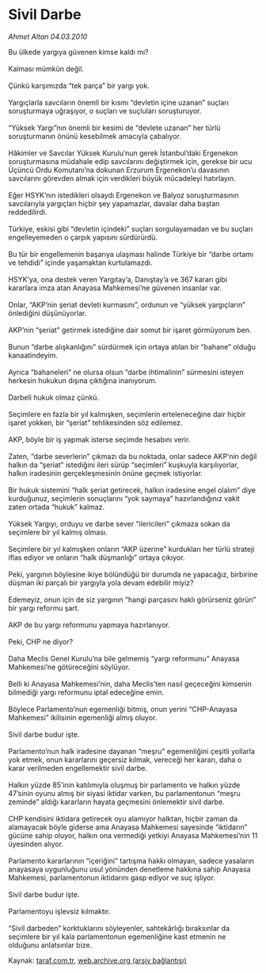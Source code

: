 # Sivil Darbe

*Ahmet Altan 04.03.2010*

<div class="yazi"><p>Bu ülkede yargıya güvenen kimse kaldı mı? <br/><br/>Kalması mümkün değil. <br/><br/>Çünkü karşımızda “tek parça” bir yargı yok. <br/><br/>Yargıçlarla savcıların önemli bir kısmı “devletin içine uzanan” suçları soruşturmaya uğraşıyor, o suçları ve suçluları soruşturuyor. <br/><br/>“Yüksek Yargı”nın önemli bir kesimi de “devlete uzanan” her türlü soruşturmanın önünü kesebilmek amacıyla çabalıyor. <br/><br/>Hâkimler ve Savcılar Yüksek Kurulu’nun gerek İstanbul’daki Ergenekon soruşturmasına müdahale edip savcılarını değiştirmek için, gerekse bir ucu Üçüncü Ordu Komutanı’na dokunan Erzurum Ergenekon’u davasının savcılarını görevden almak için verdikleri büyük mücadeleyi hatırlayın. <br/><br/>Eğer HSYK’nın istedikleri olsaydı Ergenekon ve Balyoz soruşturmasının savcılarıyla yargıçları hiçbir şey yapamazlar, davalar daha baştan reddedilirdi. <br/><br/>Türkiye, eskisi gibi “devletin içindeki” suçları sorgulayamadan ve bu suçları engelleyemeden o çarpık yapısını sürdürürdü. <br/><br/>Bu tür bir engellemenin başarıya ulaşması halinde Türkiye bir “darbe ortamı ve tehdidi” içinde yaşamaktan kurtulamazdı. <br/><br/>HSYK’ya, ona destek veren Yargıtay’a, Danıştay’a ve 367 kararı gibi kararlara imza atan Anayasa Mahkemesi’ne güvenen insanlar var. <br/><br/>Onlar, “AKP’nin şeriat devleti kurmasını”, ordunun ve “yüksek yargıçların” önlediğini düşünüyorlar. <br/><br/>AKP’nin “şeriat” getirmek istediğine dair somut bir işaret görmüyorum ben. <br/><br/>Bunun “darbe alışkanlığını” sürdürmek için ortaya atılan bir “bahane” olduğu kanaatindeyim. <br/><br/>Ayrıca “bahaneleri” ne olursa olsun “darbe ihtimalinin” sürmesini isteyen herkesin hukukun dışına çıktığına inanıyorum. <br/><br/>Darbeli hukuk olmaz çünkü. <br/><br/>Seçimlere en fazla bir yıl kalmışken, seçimlerin erteleneceğine dair hiçbir işaret yokken, bir “şeriat” tehlikesinden söz edilemez. <br/><br/>AKP, böyle bir iş yapmak isterse seçimde hesabını verir. <br/><br/>Zaten, “darbe severlerin” çıkmazı da bu noktada, onlar sadece AKP’nin değil halkın da “şeriat” istediğini ileri sürüp “seçimleri” kuşkuyla karşılıyorlar, halkın iradesinin gerçekleşmesinin önüne geçmek istiyorlar. <br/><br/>Bir hukuk sistemini “halk şeriat getirecek, halkın iradesine engel olalım” diye kurduğunuz, seçimlerin sonuçlarını “yok saymaya” hazırlandığınız vakit zaten ortada “hukuk” kalmaz. <br/><br/>Yüksek Yargıyı, orduyu ve darbe sever “ilericileri” çıkmaza sokan da seçimlere bir yıl kalmış olması. <br/><br/>Seçimlere bir yıl kalmışken onların “AKP üzerine” kurdukları her türlü strateji iflas ediyor ve onların “halk düşmanlığı” ortaya çıkıyor. <br/><br/>Peki, yargının böylesine ikiye bölündüğü bir durumda ne yapacağız, birbirine düşman iki parçalı bir yargıyla yola devam edebilir miyiz? <br/><br/>Edemeyiz, onun için de siz yargının “hangi parçasını haklı görürseniz görün” bir yargı reformu şart. <br/><br/>AKP de bu yargı reformunu yapmaya hazırlanıyor. <br/><br/>Peki, CHP ne diyor? <br/><br/>Daha Meclis Genel Kurulu’na bile gelmemiş “yargı reformunu” Anayasa Mahkemesi’ne götüreceğini söylüyor. <br/><br/>Belli ki Anayasa Mahkemesi’nin, daha Meclis’ten nasıl geçeceğini kimsenin bilmediği yargı reformunu iptal edeceğine emin. <br/><br/>Böylece Parlamento’nun egemenliği bitmiş, onun yerini “CHP-Anayasa Mahkemesi” ikilisinin egemenliği almış oluyor. <br/><br/>Sivil darbe budur işte. <br/><br/>Parlamento’nun halk iradesine dayanan “meşru” egemenliğini çeşitli yollarla yok etmek, onun kararlarını geçersiz kılmak, vereceği her kararı, daha o karar verilmeden engellemektir sivil darbe. <br/><br/>Halkın yüzde 85’inin katılımıyla oluşmuş bir parlamento ve halkın yüzde 47’sinin oyunu almış bir siyasi iktidar varken, bu parlamentonun “meşru zeminde” aldığı kararların hayata geçmesini önlemektir sivil darbe. <br/><br/>CHP kendisini iktidara getirecek oyu alamıyor halktan, hiçbir zaman da alamayacak böyle giderse ama Anayasa Mahkemesi sayesinde “iktidarın” gücüne sahip oluyor, halkın ona vermediği yetkiyi Anayasa Mahkemesi’nin 11 üyesinden alıyor. <br/><br/>Parlamento kararlarının “içeriğini” tartışma hakkı olmayan, sadece yasaların anayasaya uygunluğunu usul yönünden denetleme hakkına sahip Anayasa Mahkemesi, parlamentonun iktidarını gasp ediyor ve suç işliyor. <br/><br/>Sivil darbe budur işte. <br/><br/>Parlamentoyu işlevsiz kılmaktır. <br/><br/>“Sivil darbeden” korktuklarını söyleyenler, sahtekârlığı bıraksınlar da seçimlere bir yıl kala parlamentonun egemenliğine kast etmenin ne olduğunu anlatsınlar bize.</p></div>

Kaynak: [taraf.com.tr](http://www.taraf.com.tr:80/ahmet-altan/makale-sivil-darbe.htm), [web.archive.org (arşiv bağlantısı)](http://web.archive.org/web/20100514140045/http://www.taraf.com.tr:80/ahmet-altan/makale-sivil-darbe.htm)
